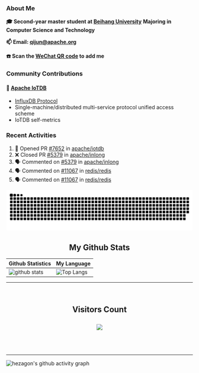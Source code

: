 ### About Me

**🎓 Second-year master student at [Beihang University](https://www.buaa.edu.cn/)** **Majoring in Computer Science and Technology**

**📫 Email: qijun@apache.org**

**☎️ Scan the [WeChat QR code](https://github.com/jun0315/jun0315/issues/1) to add me**

### Community Contributions

#### 🚀 [Apache IoTDB](https://github.com/apache/iotdb/pulls?q=+is%3Apr+author%3Ajun0315)

- [InfluxDB Protocol](https://iotdb.apache.org/zh/UserGuide/Master/API/InfluxDB-Protocol.html)
- Single-machine/distributed multi-service protocol unified access scheme
- IoTDB self-metrics


### Recent Activities
<!--START_SECTION:activity-->
1. 💪 Opened PR [#7652](https://github.com/apache/iotdb/pull/7652) in [apache/iotdb](https://github.com/apache/iotdb)
2. ❌ Closed PR [#5379](https://github.com/apache/inlong/pull/5379) in [apache/inlong](https://github.com/apache/inlong)
3. 🗣 Commented on [#5379](https://github.com/apache/inlong/issues/5379) in [apache/inlong](https://github.com/apache/inlong)
4. 🗣 Commented on [#11067](https://github.com/redis/redis/issues/11067) in [redis/redis](https://github.com/redis/redis)
5. 🗣 Commented on [#11067](https://github.com/redis/redis/issues/11067) in [redis/redis](https://github.com/redis/redis)
<!--END_SECTION:activity-->

![github contribution grid snake animation](https://raw.githubusercontent.com/jun0315/jun0315/output/github-contribution-grid-snake.svg)

<!-- START NEW SECTION -->
<p align="center">
 <h2 align="center">My Github Stats</h2>

| Github Statistics                                                                                           | My Language                                                                                                                 |
| ----------------------------------------------------------------------------------------------------------- | --------------------------------------------------------------------------------------------------------------------------- |
| ![github stats](https://github-readme-stats.vercel.app/api?username=jun0315&theme=dark&show_icons=true) | ![Top Langs](https://github-readme-stats.vercel.app/api/top-langs/?username=jun0315&hide=TeX&layout=compact&theme=dark) |

<hr>

<div align="center">
<br><h2 align="centre"><b>Visitors Count</b></p>  
<p align="center"><img align="center" src="https://profile-counter.glitch.me/{jun0315}/count.svg" /></p> 
<br></div>

<hr>

![hezagon's github activity graph](https://activity-graph.herokuapp.com/graph?username=jun0315&theme=react-dark)

